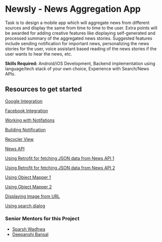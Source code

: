 # Newsly - News Aggregation App
Task is to design a mobile app which will aggregate news from different sources and display the same from time to time to the user. Extra points will be awarded for adding creative features like displaying self-generated and processed summary of the aggregated news stories. Suggested features include sending notification for important news, personalizing the news stories for the user, voice assistant based reading of the news stories if the user wants to hear the news, etc.

**Skills Required:** Android/iOS Development, Backend implementation using language/tech stack of your own choice, Experience with Search/News APIs.

## Resources to get started

[Google Integration](https://developers.google.com/identity/sign-in/android/start-integrating)

[Facebook Integration](https://developers.facebook.com/docs/facebook-login/android/)

[Working with Notifations](https://developer.android.com/guide/topics/ui/notifiers/notifications)

[Building Notification](https://developer.android.com/training/notify-user/build-notification)

[Recycler View](https://developer.android.com/guide/topics/ui/layout/recyclerview)

[News API](https://newsapi.org/)

[Using Retrofit for fetching JSON data from News API 1](https://github.com/codepath/android_guides/wiki/Consuming-APIs-with-Retrofit)

[Using Retrofit for fetching JSON data from News API 2](https://www.androidhive.info/2016/05/android-working-with-retrofit-http-library/)

[Using Object Mapper 1](https://github.com/Hearst-DD/ObjectMapper)

[Using Object Mapper 2](http://www.baeldung.com/jackson-object-mapper-tutorial)

[Displaying Image from URL](http://square.github.io/picasso/)

[Using search dialog](https://developer.android.com/guide/topics/search/search-dialog)

### Senior Mentors for this Project

* [Sparsh Wadhwa](https://github.com/SparshWadhwa)
* [Deepanshi Bansal](https://github.com/deepanshib)
